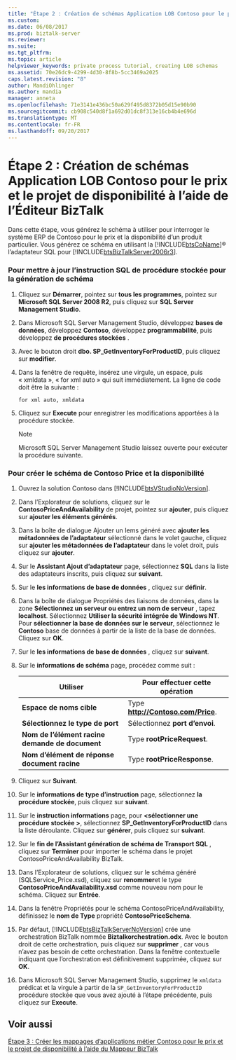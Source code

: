 ```yaml
---
title: "Étape 2 : Création de schémas Application LOB Contoso pour le prix et la disponibilité de projets à l’aide de l’Éditeur BizTalk | Documents Microsoft"
ms.custom: 
ms.date: 06/08/2017
ms.prod: biztalk-server
ms.reviewer: 
ms.suite: 
ms.tgt_pltfrm: 
ms.topic: article
helpviewer_keywords: private process tutorial, creating LOB schemas
ms.assetid: 70e26dc9-4299-4d30-8f8b-5cc3469a2025
caps.latest.revision: "8"
author: MandiOhlinger
ms.author: mandia
manager: anneta
ms.openlocfilehash: 71e3141e436bc50a629f495d8372b05d15e90b90
ms.sourcegitcommit: cb908c540d8f1a692d01dc8f313e16cb4b4e696d
ms.translationtype: MT
ms.contentlocale: fr-FR
ms.lasthandoff: 09/20/2017
---
```

# <a name="step-2-creating-the-contoso-lob-application-schemas-for-the-price-and-availability-project-using-biztalk-editor"></a>Étape 2 : Création de schémas Application LOB Contoso pour le prix et le projet de disponibilité à l’aide de l’Éditeur BizTalk
Dans cette étape, vous générez le schéma à utiliser pour interroger le système ERP de Contoso pour le prix et la disponibilité d’un produit particulier. Vous générez ce schéma en utilisant la [!INCLUDE[btsCoName](../../includes/btsconame-md.md)]® l’adaptateur SQL pour [!INCLUDE[btsBizTalkServer2006r3](../../includes/btsbiztalkserver2006r3-md.md)].  
  
### <a name="to-update-the-sql-stored-procedure-for-schema-generation"></a>Pour mettre à jour l’instruction SQL de procédure stockée pour la génération de schéma  
  
1.  Cliquez sur **Démarrer**, pointez sur **tous les programmes**, pointez sur **Microsoft SQL Server 2008 R2**, puis cliquez sur **SQL Server Management Studio**.  
  
2.  Dans Microsoft SQL Server Management Studio, développez **bases de données**, développez **Contoso**, développez **programmabilité**, puis développez **de procédures stockées** .  
  
3.  Avec le bouton droit **dbo. SP_GetInventoryForProductID**, puis cliquez sur **modifier**.  
  
4.  Dans la fenêtre de requête, insérez une virgule, un espace, puis « xmldata », « for xml auto » qui suit immédiatement. La ligne de code doit être la suivante :  
  
    ```  
    for xml auto, xmldata  
    ```  
  
5.  Cliquez sur **Execute** pour enregistrer les modifications apportées à la procédure stockée.  
  
    > [!NOTE]
    >  Microsoft SQL Server Management Studio laissez ouverte pour exécuter la procédure suivante.  
  
### <a name="to-create-the-contoso-price-and-availability-schema"></a>Pour créer le schéma de Contoso Price et la disponibilité  
  
1.  Ouvrez la solution Contoso dans [!INCLUDE[btsVStudioNoVersion](../../includes/btsvstudionoversion-md.md)].  
  
2.  Dans l’Explorateur de solutions, cliquez sur le **ContosoPriceAndAvailability** de projet, pointez sur **ajouter**, puis cliquez sur **ajouter les éléments générés**.  
  
3.  Dans la boîte de dialogue Ajouter un Iems généré avec **ajouter les métadonnées de l’adaptateur** sélectionné dans le volet gauche, cliquez sur **ajouter les métadonnées de l’adaptateur** dans le volet droit, puis cliquez sur **ajouter**.  
  
4.  Sur le **Assistant Ajout d’adaptateur** page, sélectionnez **SQL** dans la liste des adaptateurs inscrits, puis cliquez sur **suivant**.  
  
5.  Sur le **les informations de base de données** , cliquez sur **définir**.  
  
6.  Dans la boîte de dialogue Propriétés des liaisons de données, dans la zone **Sélectionnez un serveur ou entrez un nom de serveur** , tapez **localhost**. Sélectionnez **Utiliser la sécurité intégrée de Windows NT**. Pour **sélectionner la base de données sur le serveur**, sélectionnez le **Contoso** base de données à partir de la liste de la base de données. Cliquez sur **OK**.  
  
7.  Sur le **les informations de base de données** , cliquez sur **suivant**.  
  
8.  Sur le **informations de schéma** page, procédez comme suit :  
  
    |Utiliser|Pour effectuer cette opération|  
    |--------------|----------------|  
    |**Espace de noms cible**|Type **http://Contoso.com/Price**.|  
    |**Sélectionnez le type de port**|Sélectionnez **port d’envoi**.|  
    |**Nom de l’élément racine demande de document**|Type **rootPriceRequest**.|  
    |**Nom d’élément de réponse document racine**|Type **rootPriceResponse**.|  
  
9. Cliquez sur **Suivant**.  
  
10. Sur le **informations de type d’instruction** page, sélectionnez **la procédure stockée**, puis cliquez sur **suivant**.  
  
11. Sur le **instruction informations** page, pour  **\<sélectionner une procédure stockée >**, sélectionnez **SP_GetInventoryForProductID** dans la liste déroulante. Cliquez sur **générer**, puis cliquez sur **suivant**.  
  
12. Sur le **fin de l’Assistant génération de schéma de Transport SQL** , cliquez sur **Terminer** pour importer le schéma dans le projet ContosoPriceAndAvailability BizTalk.  
  
13. Dans l’Explorateur de solutions, cliquez sur le schéma généré (SQLService_Price.xsd), cliquez sur **renommer**et le type **ContosoPriceAndAvailability.xsd** comme nouveau nom pour le schéma. Cliquez sur **Entrée**.  
  
14. Dans la fenêtre Propriétés pour le schéma ContosoPriceAndAvailability, définissez le **nom de Type** propriété **ContosoPriceSchema**.  
  
15. Par défaut, [!INCLUDE[btsBizTalkServerNoVersion](../../includes/btsbiztalkservernoversion-md.md)] crée une orchestration BizTalk nommée **Biztalkorchestration.odx**. Avec le bouton droit de cette orchestration, puis cliquez sur **supprimer** , car vous n’avez pas besoin de cette orchestration. Dans la fenêtre contextuelle indiquant que l’orchestration est définitivement supprimée, cliquez sur **OK**.  
  
16. Dans Microsoft SQL Server Management Studio, supprimez le `xmldata` prédicat et la virgule à partir de la `SP_GetInventoryForProductID` procédure stockée que vous avez ajouté à l’étape précédente, puis cliquez sur **Execute**.  
  
## <a name="see-also"></a>Voir aussi  
 [Étape 3 : Créer les mappages d’applications métier Contoso pour le prix et le projet de disponibilité à l’aide du Mappeur BizTalk](../../adapters-and-accelerators/accelerator-rosettanet/step-3-create-contoso-lob-application-map-for-price-and-availability-in-mapper.md)